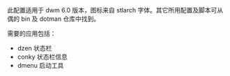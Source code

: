 此配置适用于 dwm 6.0 版本，图标来自 stlarch 字体。其它所用配置及脚本可从偶的 bin 及 dotman 仓库中找到。

需要的应用包括：

* dzen 状态栏
* conky 状态栏信息
* dmenu 启动工具
